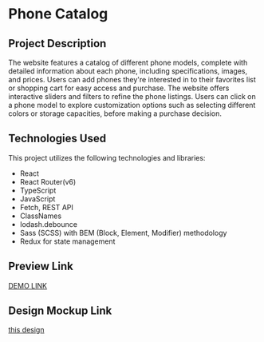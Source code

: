 # Phone Catalog

## Project Description
The website features a catalog of different phone models, complete with detailed information about each phone, including specifications, images, and prices. Users can add phones they're interested in to their favorites list or shopping cart for easy access and purchase. The website offers interactive sliders and filters to refine the phone listings. Users can click on a phone model to explore customization options such as selecting different colors or storage capacities, before making a purchase decision.

## Technologies Used
This project utilizes the following technologies and libraries:
- React
- React Router(v6)
- TypeScript
- JavaScript
- Fetch, REST API
- ClassNames
- lodash.debounce
- Sass (SCSS) with BEM (Block, Element, Modifier) methodology
- Redux for state management

## Preview Link
[DEMO LINK](https://izzetyusufov.github.io/Phones-catalog-store/)

## Design Mockup Link
[this design](https://www.figma.com/file/uEetgWenSRxk9jgiym6Yzp/Phone-catalog-redesign?type=design&node-id=1-2&mode=design)
